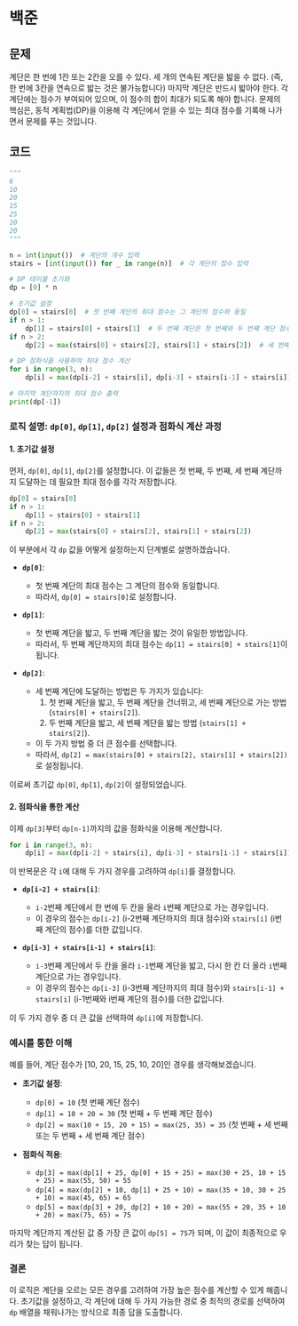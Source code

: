 # 백준

## 문제
계단은 한 번에 1칸 또는 2칸을 오를 수 있다.
세 개의 연속된 계단을 밟을 수 없다. (즉, 한 번에 3칸을 연속으로 밟는 것은 불가능합니다)
마지막 계단은 반드시 밟아야 한다.
각 계단에는 점수가 부여되어 있으며, 이 점수의 합이 최대가 되도록 해야 합니다. 
문제의 핵심은,  동적 계획법(DP)을 이용해 각 계단에서 얻을 수 있는 최대 점수를 기록해 나가면서 문제를 푸는 것입니다.

## 코드

```python
"""
6
10
20
15
25
10
20
"""

n = int(input())  # 계단의 개수 입력
stairs = [int(input()) for _ in range(n)]  # 각 계단의 점수 입력

# DP 테이블 초기화
dp = [0] * n

# 초기값 설정
dp[0] = stairs[0]  # 첫 번째 계단의 최대 점수는 그 계단의 점수와 동일
if n > 1:
    dp[1] = stairs[0] + stairs[1]  # 두 번째 계단은 첫 번째와 두 번째 계단 점수의 합
if n > 2:
    dp[2] = max(stairs[0] + stairs[2], stairs[1] + stairs[2])  # 세 번째 계단은 첫 번째 + 세 번째 또는 두 번째 + 세 번째 중 큰 값

# DP 점화식을 사용하여 최대 점수 계산
for i in range(3, n):
    dp[i] = max(dp[i-2] + stairs[i], dp[i-3] + stairs[i-1] + stairs[i])

# 마지막 계단까지의 최대 점수 출력
print(dp[-1])
```


### 로직 설명: `dp[0]`, `dp[1]`, `dp[2]` 설정과 점화식 계산 과정

#### 1. 초기값 설정
먼저, `dp[0]`, `dp[1]`, `dp[2]`를 설정합니다. 이 값들은 첫 번째, 두 번째, 세 번째 계단까지 도달하는 데 필요한 최대 점수를 각각 저장합니다.

```python
dp[0] = stairs[0]
if n > 1:
    dp[1] = stairs[0] + stairs[1]
if n > 2:
    dp[2] = max(stairs[0] + stairs[2], stairs[1] + stairs[2])
```

이 부분에서 각 `dp` 값을 어떻게 설정하는지 단계별로 설명하겠습니다.

- **`dp[0]`**:
  - 첫 번째 계단의 최대 점수는 그 계단의 점수와 동일합니다. 
  - 따라서, `dp[0] = stairs[0]`로 설정합니다.
  
- **`dp[1]`**:
  - 첫 번째 계단을 밟고, 두 번째 계단을 밟는 것이 유일한 방법입니다.
  - 따라서, 두 번째 계단까지의 최대 점수는 `dp[1] = stairs[0] + stairs[1]`이 됩니다.

- **`dp[2]`**:
  - 세 번째 계단에 도달하는 방법은 두 가지가 있습니다:
    1. 첫 번째 계단을 밟고, 두 번째 계단을 건너뛰고, 세 번째 계단으로 가는 방법 (`stairs[0] + stairs[2]`).
    2. 두 번째 계단을 밟고, 세 번째 계단을 밟는 방법 (`stairs[1] + stairs[2]`).
  - 이 두 가지 방법 중 더 큰 점수를 선택합니다.
  - 따라서, `dp[2] = max(stairs[0] + stairs[2], stairs[1] + stairs[2])`로 설정됩니다.

이로써 초기값 `dp[0]`, `dp[1]`, `dp[2]`이 설정되었습니다.

#### 2. 점화식을 통한 계산
이제 `dp[3]`부터 `dp[n-1]`까지의 값을 점화식을 이용해 계산합니다.

```python
for i in range(3, n):
    dp[i] = max(dp[i-2] + stairs[i], dp[i-3] + stairs[i-1] + stairs[i])
```

이 반복문은 각 `i`에 대해 두 가지 경우를 고려하여 `dp[i]`를 결정합니다.

- **`dp[i-2] + stairs[i]`**:
  - `i-2`번째 계단에서 한 번에 두 칸을 올라 `i`번째 계단으로 가는 경우입니다.
  - 이 경우의 점수는 `dp[i-2]` (i-2번째 계단까지의 최대 점수)와 `stairs[i]` (i번째 계단의 점수)를 더한 값입니다.

- **`dp[i-3] + stairs[i-1] + stairs[i]`**:
  - `i-3`번째 계단에서 두 칸을 올라 `i-1`번째 계단을 밟고, 다시 한 칸 더 올라 `i`번째 계단으로 가는 경우입니다.
  - 이 경우의 점수는 `dp[i-3]` (i-3번째 계단까지의 최대 점수)와 `stairs[i-1] + stairs[i]` (i-1번째와 i번째 계단의 점수)를 더한 값입니다.

이 두 가지 경우 중 더 큰 값을 선택하여 `dp[i]`에 저장합니다.

### 예시를 통한 이해

예를 들어, 계단 점수가 [10, 20, 15, 25, 10, 20]인 경우를 생각해보겠습니다.

- **초기값 설정**:
  - `dp[0] = 10` (첫 번째 계단 점수)
  - `dp[1] = 10 + 20 = 30` (첫 번째 + 두 번째 계단 점수)
  - `dp[2] = max(10 + 15, 20 + 15) = max(25, 35) = 35` (첫 번째 + 세 번째 또는 두 번째 + 세 번째 계단 점수)

- **점화식 적용**:
  - `dp[3] = max(dp[1] + 25, dp[0] + 15 + 25) = max(30 + 25, 10 + 15 + 25) = max(55, 50) = 55`
  - `dp[4] = max(dp[2] + 10, dp[1] + 25 + 10) = max(35 + 10, 30 + 25 + 10) = max(45, 65) = 65`
  - `dp[5] = max(dp[3] + 20, dp[2] + 10 + 20) = max(55 + 20, 35 + 10 + 20) = max(75, 65) = 75`

마지막 계단까지 계산된 값 중 가장 큰 값이 `dp[5] = 75`가 되며, 이 값이 최종적으로 우리가 찾는 답이 됩니다.

### 결론
이 로직은 계단을 오르는 모든 경우를 고려하여 가장 높은 점수를 계산할 수 있게 해줍니다. 초기값을 설정하고, 각 계단에 대해 두 가지 가능한 경로 중 최적의 경로를 선택하여 `dp` 배열을 채워나가는 방식으로 최종 답을 도출합니다.